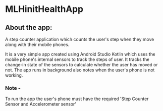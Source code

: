 # MLHinitHealthApp

## About the app: 
A step counter application which counts the user's step when they move along with their mobile phones. 

It is a very simple app created using Android Studio Kotlin which uses the mobile phone's internal sensors to track the steps of user. It tracks the change-in state of the sensors to calculate whether the user has moved or not. The app runs in background also notes when the user's phone is not working. 

### Note - 
To run the app the user's phone must have the required 'Step Counter Sensor and Accelerometer sensor' 
